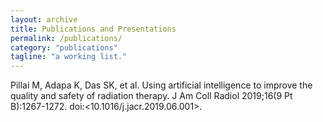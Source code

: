 ```yaml
---
layout: archive
title: Publications and Presentations
permalink: /publications/
category: "publications"
tagline: "a working list."
---
```

Pillai M, Adapa K, Das SK, et al. Using artificial intelligence to improve the quality and safety of radiation therapy. J Am Coll Radiol 2019;16(9 Pt B):1267-1272. doi:<10.1016/j.jacr.2019.06.001>.
